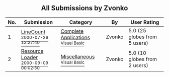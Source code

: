 ﻿<div align="center">

## All Submissions by Zvonko

</div>

No.  | Submission | Category | By   | User Rating
---- | ---------- | -------- | ---- | -----------
1 | [LineCount<br /><sup>2000-07-26 12:27:40</sup>](https://github.com/Planet-Source-Code/zvonko-linecount__1-10049) | [Complete Applications<br /><sup>Visual Basic</sup>](../ByCategory/complete-applications__1-27.md) | Zvonko | 5.0 (25 globes from 5 users)
2 | [Resource Loader<br /><sup>2000-09-09 00:02:50</sup>](https://github.com/Planet-Source-Code/zvonko-resource-loader__1-11580) | [Miscellaneous<br /><sup>Visual Basic</sup>](../ByCategory/miscellaneous__1-1.md) | Zvonko | 5.0 (10 globes from 2 users)
